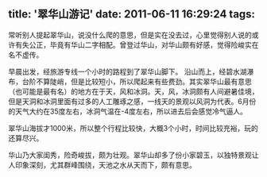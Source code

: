 title: '翠华山游记'
date: 2011-06-11 16:29:24
tags: 
---

常听别人提起翠华山，说没什么爬的意思，但是实在没去过，心里觉得别人说的或许有失公正，毕竟有华山二字相配。曾登过华山，对华山颇有好感，觉得险峻实在名不虚传。

早晨出发，经旅游专线一个小时的路程到了翠华山脚下。
沿山而上，经碧水湖瀑布，台阶不算陡峭，但是比较短小，所以爬起来有些费劲。其实翠华山最有意思（也可能是最有名）的地方在于天，风和冰洞。天，风，冰洞颇有人间避暑佳境，但是天洞和冰洞里面有过多的人工雕琢之感，一线天的景观以风洞为代表。6月份的天气大约在35度左右，冰洞气温在-4度左右，所以进去后会感觉冷气逼人。

翠华山海拔才1000米，所以整个行程比较快，大概3个小时，时间比较充裕，玩的还算尽兴。

华山乃大家闺秀，险奇峻拔，颇为壮观。翠华山却多了份小家碧玉，以独特景观让人印象深刻，尤其群峰围绕，天池之水从天而下，颇有意思。
